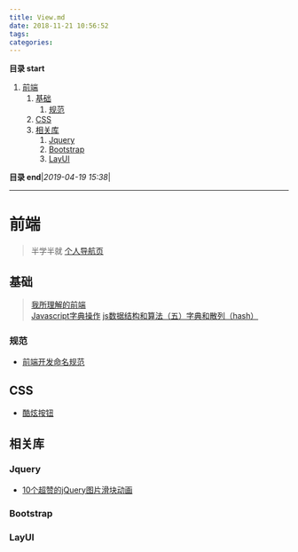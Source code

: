 ```yaml
---
title: View.md
date: 2018-11-21 10:56:52
tags: 
categories: 
---
```


**目录 start**
 
1. [前端](#前端)
    1. [基础](#基础)
        1. [规范](#规范)
    1. [CSS](#css)
    1. [相关库](#相关库)
        1. [Jquery](#jquery)
        1. [Bootstrap](#bootstrap)
        1. [LayUI](#layui)

**目录 end**|_2019-04-19 15:38_|
****************************************
# 前端
> 半学半就 [个人导航页](https://kuangcp.github.io/main.html)

## 基础
> [我所理解的前端](https://www.cnblogs.com/Smiled/p/8377188.html)  
> [Javascript字典操作](http://blog.csdn.net/limlimlim/article/details/9088161)
> [js数据结构和算法（五）字典和散列（hash） ](https://segmentfault.com/a/1190000002447815)

### 规范
- [前端开发命名规范](https://juejin.im/post/592d4a5b0ce463006b43b6da)


## CSS 
- [酷炫按钮](http://www.html5tricks.com/9-nick-css3-menu-button.html)

## 相关库

### Jquery
- [10个超赞的jQuery图片滑块动画](http://www.codeceo.com/article/10-jquery-image-player.html#0-tsina-1-78156-397232819ff9a47a7b7e80a40613cfe1)

### Bootstrap

### LayUI
